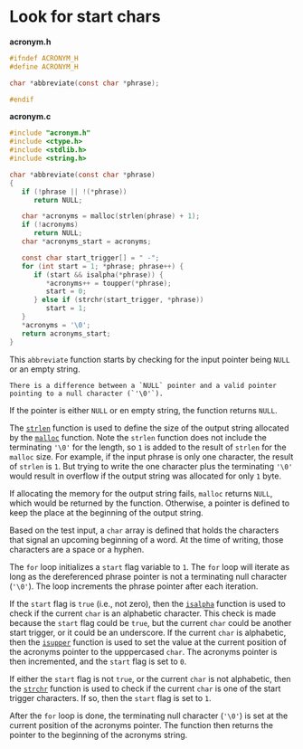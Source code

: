# Look for start chars

**acronym.h**

```c
#ifndef ACRONYM_H
#define ACRONYM_H

char *abbreviate(const char *phrase);

#endif
```

**acronym.c**

```c
#include "acronym.h"
#include <ctype.h>
#include <stdlib.h>
#include <string.h>

char *abbreviate(const char *phrase)
{
   if (!phrase || !(*phrase))
      return NULL;

   char *acronyms = malloc(strlen(phrase) + 1);
   if (!acronyms)
      return NULL;
   char *acronyms_start = acronyms;

   const char start_trigger[] = " -";
   for (int start = 1; *phrase; phrase++) {
      if (start && isalpha(*phrase)) {
         *acronyms++ = toupper(*phrase);
         start = 0;
      } else if (strchr(start_trigger, *phrase))
         start = 1;
   }
   *acronyms = '\0';
   return acronyms_start;
}
```

This `abbreviate` function starts by checking for the input pointer being `NULL` or an empty string.

~~~~exercism/note
There is a difference between a `NULL` pointer and a valid pointer pointing to a null character (`'\0'`).
~~~~

If the pointer is either `NULL` or en empty string, the function returns `NULL`.

The [`strlen`][strlen] function is used to define the size of the output string allocated by the [`malloc`][malloc] function.
Note the `strlen` function does not include the terminating `'\0'` for the length, so `1` is added to the result of `strlen` for the `malloc` size.
For example, if the input phrase is only one character, the result of `strlen` is `1`.
But trying to write the one character plus the terminating `'\0'` would result in overflow if the output string was allocated for only `1` byte.

If allocating the memory for the output string fails, `malloc` returns `NULL`, which would be returned by the function.
Otherwise, a pointer is defined to keep the place at the beginning of the output string.

Based on the test input, a `char` array is defined that holds the characters that signal an upcoming beginning of a word.
At the time of writing, those characters are a space or a hyphen.

The `for` loop initializes a `start` flag variable to `1`.
The `for` loop will iterate as long as the dereferenced phrase pointer is not a terminating null character (`'\0'`).
The loop increments the phrase pointer after each iteration.

If the `start` flag is `true` (i.e., not zero), then the [`isalpha`][isalpha] function is used to check if the current `char` is an alphabetic character.
This check is made because the `start` flag could be `true`, but the current `char` could be another start trigger, or it could be an underscore.
If the current `char` is alphabetic,
then the [`isupper`][isupper] function is used to set the value at the current position of the acronyms pointer to the upppercased `char`.
The acronyms pointer is then incremented, and the `start` flag is set to `0`.

If either the `start` flag is not `true`, or the current `char` is not alphabetic,
then the [`strchr`][strchr] function is used to check if the current `char` is one of the start trigger characters.
If so, then the `start` flag is set to `1`.

After the `for` loop is done, the terminating null character (`'\0'`) is set at the current position of the acronyms pointer.
The function then returns the pointer to the beginning of the acronyms string.

[strlen]: https://www.geeksforgeeks.org/strlen-function-in-c/
[malloc]: https://www.geeksforgeeks.org/dynamic-memory-allocation-in-c-using-malloc-calloc-free-and-realloc/
[isalpha]: https://www.geeksforgeeks.org/isalpha-isdigit-functions-c-example/
[isupper]: https://www.geeksforgeeks.org/isupper-function-c-language/
[strchr]: https://cplusplus.com/reference/cstring/strchr/
